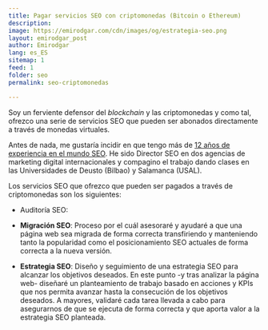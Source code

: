 ```yaml
---
title: Pagar servicios SEO con criptomonedas (Bitcoin o Ethereum)
description: 
image: https://emirodgar.com/cdn/images/og/estrategia-seo.png
layout: emirodgar_post
author: Emirodgar
lang: es_ES
sitemap: 1
feed: 1
folder: seo
permalink: seo-criptomonedas

--- 
```


Soy un ferviente defensor del *blockchain* y las criptomonedas y como tal, ofrezco una serie de servicios SEO que pueden ser abonados directamente a través de monedas virtuales.

Antes de nada, me gustaría incidir en que tengo más de [12 años de experiencia en el mundo SEO](https://emirodgar.com/experiencia-seo). He sido Director SEO en dos agencias de marketing digital internacionales y compagino el trabajo dando clases en las Universidades de Deusto (Bilbao) y Salamanca (USAL).

Los servicios SEO que ofrezco que pueden ser pagados a través de criptomonedas son los siguientes:

- Auditoría SEO: 
- **Migración SEO**: Proceso por el cuál asesoraré y ayudaré a que una página web sea migrada de forma correcta transfiriendo y manteniendo tanto la popularidad como el posicionamiento SEO actuales de forma correcta a la nueva versión.

- **Estrategia SEO**: Diseño y seguimiento de una estrategia SEO para alcanzar los objetivos deseados. En este punto -y tras analizar la página web- diseñaré un planteamiento de trabajo basado en acciones y KPIs que nos permita avanzar hasta la consecución de los objetivos deseados. A mayores, validaré cada tarea llevada a cabo para asegurarnos de que se ejecuta de forma correcta y que aporta valor a la estrategia SEO planteada.

<!--stackedit_data:
eyJoaXN0b3J5IjpbLTg1NDE0NzA5NSw4ODQyNjAyNjZdfQ==
-->